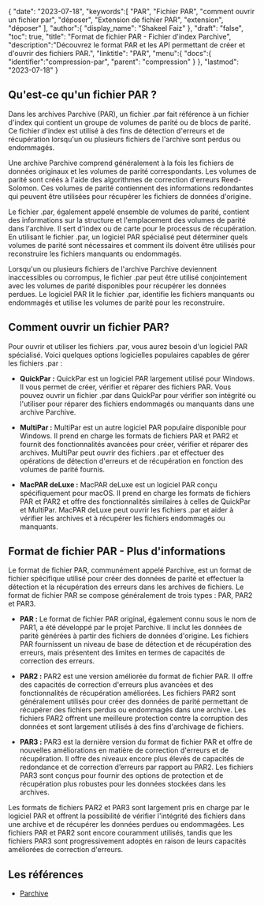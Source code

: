 {
"date": "2023-07-18",
   "keywords":[
"PAR",
"Fichier PAR",
"comment ouvrir un fichier par",
"déposer",
"Extension de fichier PAR",
"extension",
"déposer"
],
   "author":{
"display_name": "Shakeel Faiz"
},
"draft": "false",
"toc": true,
"title": "Format de fichier PAR - Fichier d'index Parchive",
   "description":"Découvrez le format PAR et les API permettant de créer et d'ouvrir des fichiers PAR.",
"linktitle": "PAR",
   "menu":{
      "docs":{
         "identifier":"compression-par",
"parent": "compression"
}
},
"lastmod": "2023-07-18"
}

## Qu'est-ce qu'un fichier PAR ?

Dans les archives Parchive (PAR), un fichier .par fait référence à un fichier d'index qui contient un groupe de volumes de parité ou de blocs de parité. Ce fichier d'index est utilisé à des fins de détection d'erreurs et de récupération lorsqu'un ou plusieurs fichiers de l'archive sont perdus ou endommagés.

Une archive Parchive comprend généralement à la fois les fichiers de données originaux et les volumes de parité correspondants. Les volumes de parité sont créés à l'aide des algorithmes de correction d'erreurs Reed-Solomon. Ces volumes de parité contiennent des informations redondantes qui peuvent être utilisées pour récupérer les fichiers de données d'origine.

Le fichier .par, également appelé ensemble de volumes de parité, contient des informations sur la structure et l'emplacement des volumes de parité dans l'archive. Il sert d'index ou de carte pour le processus de récupération. En utilisant le fichier .par, un logiciel PAR spécialisé peut déterminer quels volumes de parité sont nécessaires et comment ils doivent être utilisés pour reconstruire les fichiers manquants ou endommagés.

Lorsqu'un ou plusieurs fichiers de l'archive Parchive deviennent inaccessibles ou corrompus, le fichier .par peut être utilisé conjointement avec les volumes de parité disponibles pour récupérer les données perdues. Le logiciel PAR lit le fichier .par, identifie les fichiers manquants ou endommagés et utilise les volumes de parité pour les reconstruire.

## Comment ouvrir un fichier PAR?

Pour ouvrir et utiliser les fichiers .par, vous aurez besoin d'un logiciel PAR spécialisé. Voici quelques options logicielles populaires capables de gérer les fichiers .par :

- **QuickPar :** QuickPar est un logiciel PAR largement utilisé pour Windows. Il vous permet de créer, vérifier et réparer des fichiers PAR. Vous pouvez ouvrir un fichier .par dans QuickPar pour vérifier son intégrité ou l'utiliser pour réparer des fichiers endommagés ou manquants dans une archive Parchive.

- **MultiPar :** MultiPar est un autre logiciel PAR populaire disponible pour Windows. Il prend en charge les formats de fichiers PAR et PAR2 et fournit des fonctionnalités avancées pour créer, vérifier et réparer des archives. MultiPar peut ouvrir des fichiers .par et effectuer des opérations de détection d'erreurs et de récupération en fonction des volumes de parité fournis.

- **MacPAR deLuxe :** MacPAR deLuxe est un logiciel PAR conçu spécifiquement pour macOS. Il prend en charge les formats de fichiers PAR et PAR2 et offre des fonctionnalités similaires à celles de QuickPar et MultiPar. MacPAR deLuxe peut ouvrir les fichiers .par et aider à vérifier les archives et à récupérer les fichiers endommagés ou manquants.

## Format de fichier PAR - Plus d'informations

Le format de fichier PAR, communément appelé Parchive, est un format de fichier spécifique utilisé pour créer des données de parité et effectuer la détection et la récupération des erreurs dans les archives de fichiers. Le format de fichier PAR se compose généralement de trois types : PAR, PAR2 et PAR3.

- **PAR :** Le format de fichier PAR original, également connu sous le nom de PAR1, a été développé par le projet Parchive. Il inclut les données de parité générées à partir des fichiers de données d'origine. Les fichiers PAR fournissent un niveau de base de détection et de récupération des erreurs, mais présentent des limites en termes de capacités de correction des erreurs.

- **PAR2 :** PAR2 est une version améliorée du format de fichier PAR. Il offre des capacités de correction d'erreurs plus avancées et des fonctionnalités de récupération améliorées. Les fichiers PAR2 sont généralement utilisés pour créer des données de parité permettant de récupérer des fichiers perdus ou endommagés dans une archive. Les fichiers PAR2 offrent une meilleure protection contre la corruption des données et sont largement utilisés à des fins d'archivage de fichiers.

- **PAR3 :** PAR3 est la dernière version du format de fichier PAR et offre de nouvelles améliorations en matière de correction d'erreurs et de récupération. Il offre des niveaux encore plus élevés de capacités de redondance et de correction d’erreurs par rapport au PAR2. Les fichiers PAR3 sont conçus pour fournir des options de protection et de récupération plus robustes pour les données stockées dans les archives.

Les formats de fichiers PAR2 et PAR3 sont largement pris en charge par le logiciel PAR et offrent la possibilité de vérifier l'intégrité des fichiers dans une archive et de récupérer les données perdues ou endommagées. Les fichiers PAR et PAR2 sont encore couramment utilisés, tandis que les fichiers PAR3 sont progressivement adoptés en raison de leurs capacités améliorées de correction d'erreurs.

## Les références
* [Parchive](https://en.wikipedia.org/wiki/Parchive)

